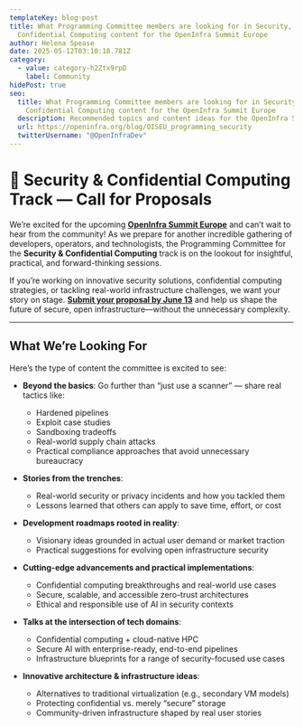 ```yaml
---
templateKey: blog-post
title: What Programming Committee members are looking for in Security,
  Confidential Computing content for the OpenInfra Summit Europe
author: Helena Spease
date: 2025-05-12T03:10:18.781Z
category:
  - value: category-h2Ztx9rpD
    label: Community
hidePost: true
seo:
  title: What Programming Committee members are looking for in Security,
    Confidential Computing content for the OpenInfra Summit Europe
  description: Recommended topics and content ideas for the OpenInfra Summit Europe
  url: https://openinfra.org/blog/OISEU_programming_security
  twitterUsername: "@OpenInfraDev"
---
```

# 🔐 Security & Confidential Computing Track — Call for Proposals

We’re excited for the upcoming **[OpenInfra Summit Europe](https://summit2025.openinfra.org/)** and can’t wait to hear from the community! As we prepare for another incredible gathering of developers, operators, and technologists, the Programming Committee for the **Security & Confidential Computing** track is on the lookout for insightful, practical, and forward-thinking sessions.

If you’re working on innovative security solutions, confidential computing strategies, or tackling real-world infrastructure challenges, we want your story on stage. **[Submit your proposal by June 13](https://summit2025.openinfra.org/cfp/)** and help us shape the future of secure, open infrastructure—without the unnecessary complexity.

- - -

## What We’re Looking For

Here’s the type of content the committee is excited to see:

* **Beyond the basics**: Go further than “just use a scanner” — share real tactics like:

  * Hardened pipelines  
  * Exploit case studies  
  * Sandboxing tradeoffs  
  * Real-world supply chain attacks  
  * Practical compliance approaches that avoid unnecessary bureaucracy  
* **Stories from the trenches**:

  * Real-world security or privacy incidents and how you tackled them  
  * Lessons learned that others can apply to save time, effort, or cost  
* **Development roadmaps rooted in reality**:

  * Visionary ideas grounded in actual user demand or market traction  
  * Practical suggestions for evolving open infrastructure security  
* **Cutting-edge advancements and practical implementations**:

  * Confidential computing breakthroughs and real-world use cases  
  * Secure, scalable, and accessible zero-trust architectures  
  * Ethical and responsible use of AI in security contexts  
* **Talks at the intersection of tech domains**:

  * Confidential computing + cloud-native HPC  
  * Secure AI with enterprise-ready, end-to-end pipelines  
  * Infrastructure blueprints for a range of security-focused use cases  
* **Innovative architecture & infrastructure ideas**:

  * Alternatives to traditional virtualization (e.g., secondary VM models)  
  * Protecting confidential vs. merely “secure” storage  
  * Community-driven infrastructure shaped by real user stories
